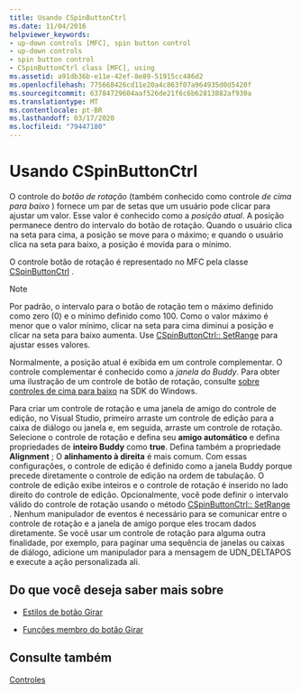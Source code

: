 ```yaml
---
title: Usando CSpinButtonCtrl
ms.date: 11/04/2016
helpviewer_keywords:
- up-down controls [MFC], spin button control
- up-down controls
- spin button control
- CSpinButtonCtrl class [MFC], using
ms.assetid: a91db36b-e11e-42ef-8e89-51915cc486d2
ms.openlocfilehash: 775668426cd11e20a4c863f07a964935d0d5420f
ms.sourcegitcommit: 63784729604aaf526de21f6c6b62813882af930a
ms.translationtype: MT
ms.contentlocale: pt-BR
ms.lasthandoff: 03/17/2020
ms.locfileid: "79447180"
---
```

# <a name="using-cspinbuttonctrl"></a>Usando CSpinButtonCtrl

O controle do *botão de rotação* (também conhecido como controle *de cima para baixo* ) fornece um par de setas que um usuário pode clicar para ajustar um valor. Esse valor é conhecido como a *posição atual*. A posição permanece dentro do intervalo do botão de rotação. Quando o usuário clica na seta para cima, a posição se move para o máximo; e quando o usuário clica na seta para baixo, a posição é movida para o mínimo.

O controle botão de rotação é representado no MFC pela classe [CSpinButtonCtrl](../mfc/reference/cspinbuttonctrl-class.md) .

> [!NOTE]
>  Por padrão, o intervalo para o botão de rotação tem o máximo definido como zero (0) e o mínimo definido como 100. Como o valor máximo é menor que o valor mínimo, clicar na seta para cima diminui a posição e clicar na seta para baixo aumenta. Use [CSpinButtonCtrl:: SetRange](../mfc/reference/cspinbuttonctrl-class.md#setrange) para ajustar esses valores.

Normalmente, a posição atual é exibida em um controle complementar. O controle complementar é conhecido como a *janela do Buddy*. Para obter uma ilustração de um controle de botão de rotação, consulte [sobre controles de cima para baixo](/windows/win32/Controls/up-down-controls) na SDK do Windows.

Para criar um controle de rotação e uma janela de amigo do controle de edição, no Visual Studio, primeiro arraste um controle de edição para a caixa de diálogo ou janela e, em seguida, arraste um controle de rotação. Selecione o controle de rotação e defina seu **amigo automático** e defina propriedades de **inteiro Buddy** como **true**. Defina também a propriedade **Alignment** ; O **alinhamento à direita** é mais comum. Com essas configurações, o controle de edição é definido como a janela Buddy porque precede diretamente o controle de edição na ordem de tabulação. O controle de edição exibe inteiros e o controle de rotação é inserido no lado direito do controle de edição. Opcionalmente, você pode definir o intervalo válido do controle de rotação usando o método [CSpinButtonCtrl:: SetRange](../mfc/reference/cspinbuttonctrl-class.md#setrange) . Nenhum manipulador de eventos é necessário para se comunicar entre o controle de rotação e a janela de amigo porque eles trocam dados diretamente. Se você usar um controle de rotação para alguma outra finalidade, por exemplo, para paginar uma sequência de janelas ou caixas de diálogo, adicione um manipulador para a mensagem de UDN_DELTAPOS e execute a ação personalizada ali.

## <a name="what-do-you-want-to-know-more-about"></a>Do que você deseja saber mais sobre

- [Estilos de botão Girar](../mfc/spin-button-styles.md)

- [Funções membro do botão Girar](../mfc/spin-button-member-functions.md)

## <a name="see-also"></a>Consulte também

[Controles](../mfc/controls-mfc.md)
